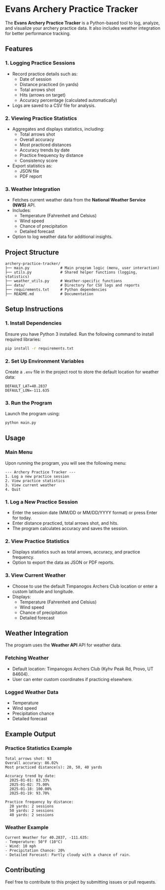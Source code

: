 # Evans Archery Practice Tracker

The **Evans Archery Practice Tracker** is a Python-based tool to log, analyze, and visualize your archery practice data. It also includes weather integration for better performance tracking.

## Features

### 1. Logging Practice Sessions
- Record practice details such as:
  - Date of session
  - Distance practiced (in yards)
  - Total arrows shot
  - Hits (arrows on target)
  - Accuracy percentage (calculated automatically)
- Logs are saved to a CSV file for analysis.

### 2. Viewing Practice Statistics
- Aggregates and displays statistics, including:
  - Total arrows shot
  - Overall accuracy
  - Most practiced distances
  - Accuracy trends by date
  - Practice frequency by distance
  - Consistency score
- Export statistics as:
  - JSON file
  - PDF report

### 3. Weather Integration
- Fetches current weather data from the **National Weather Service (NWS)** API.
- Includes:
  - Temperature (Fahrenheit and Celsius)
  - Wind speed
  - Chance of precipitation
  - Detailed forecast
- Option to log weather data for additional insights.

## Project Structure
```plaintext
archery-practice-tracker/
├── main.py              # Main program logic (menu, user interaction)
├── utils.py             # Shared helper functions (logging, statistics)
├── weather_utils.py     # Weather-specific functions
├── data/                # Directory for CSV logs and reports
├── requirements.txt     # Python dependencies
├── README.md            # Documentation
```

## Setup Instructions

### 1. Install Dependencies
Ensure you have Python 3 installed. Run the following command to install required libraries:
```bash
pip install -r requirements.txt
```

### 2. Set Up Environment Variables
Create a `.env` file in the project root to store the default location for weather data:
```
DEFAULT_LAT=40.2837
DEFAULT_LON=-111.635
```

### 3. Run the Program
Launch the program using:
```bash
python main.py
```

## Usage

### Main Menu
Upon running the program, you will see the following menu:
```plaintext
--- Archery Practice Tracker ---
1. Log a new practice session
2. View practice statistics
3. View current weather
4. Quit
```

### 1. Log a New Practice Session
- Enter the session date (MM/DD or MM/DD/YYYY format) or press Enter for today.
- Enter distance practiced, total arrows shot, and hits.
- The program calculates accuracy and saves the session.

### 2. View Practice Statistics
- Displays statistics such as total arrows, accuracy, and practice frequency.
- Option to export the data as JSON or PDF reports.

### 3. View Current Weather
- Choose to use the default Timpanogos Archers Club location or enter a custom latitude and longitude.
- Displays:
  - Temperature (Fahrenheit and Celsius)
  - Wind speed
  - Chance of precipitation
  - Detailed forecast

## Weather Integration
<!-- The program uses the **National Weather Service (NWS)** API for weather data. -->
The program uses the **Weather API** API for weather data.

### Fetching Weather
- Default location: Timpanogos Archers Club (Kyhv Peak Rd, Provo, UT 84604).
- User can enter custom coordinates if practicing elsewhere.

### Logged Weather Data
- Temperature
- Wind speed
- Precipitation chance
- Detailed forecast

## Example Output

### Practice Statistics Example
```plaintext
Total arrows shot: 93
Overall accuracy: 86.02%
Most practiced distance(s): 20, 50, 40 yards

Accuracy trend by date:
  2025-01-01: 83.33%
  2025-01-02: 75.00%
  2025-01-18: 100.00%
  2025-01-19: 93.70%

Practice frequency by distance:
  20 yards: 2 sessions
  50 yards: 2 sessions
  40 yards: 2 sessions
```

### Weather Example
```plaintext
Current Weather for 40.2837, -111.635:
- Temperature: 50°F (10°C)
- Wind: 10 mph
- Precipitation Chance: 20%
- Detailed Forecast: Partly cloudy with a chance of rain.
```

## Contributing
Feel free to contribute to this project by submitting issues or pull requests.

<!-- ## License
This project is licensed under the MIT License. -->